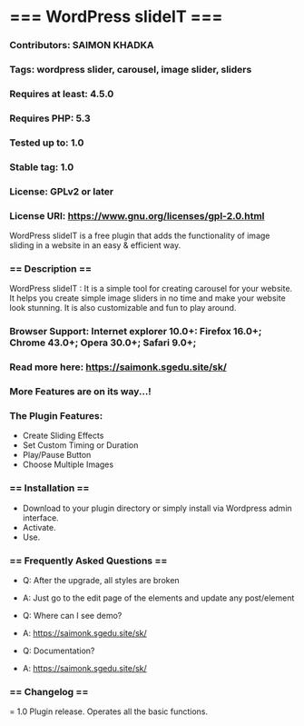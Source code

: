 # === WordPress slideIT ===
### Contributors: SAIMON KHADKA
### Tags: wordpress slider, carousel, image slider, sliders
### Requires at least: 4.5.0
### Requires PHP: 5.3
### Tested up to: 1.0
### Stable tag: 1.0
### License: GPLv2 or later
### License URI: https://www.gnu.org/licenses/gpl-2.0.html

WordPress slideIT is a free plugin that adds the functionality of image sliding in a website in an easy & efficient way.

### == Description ==
WordPress slideIT  : It is a simple tool for creating carousel for your website. It helps you create simple image sliders in no time and make your website look stunning. It is also customizable and fun to play around.

### Browser Support: Internet explorer 10.0+:  Firefox 16.0+;  Chrome 43.0+; Opera 30.0+;  Safari 9.0+;

### Read more here: https://saimonk.sgedu.site/sk/

### More Features are on its way...!

### The Plugin Features:

* Create Sliding Effects
* Set Custom Timing or Duration
* Play/Pause Button
* Choose Multiple Images


### == Installation ==
* Download to your plugin directory or simply install via Wordpress admin interface.
* Activate.
* Use.


### == Frequently Asked Questions ==

* Q: After the upgrade, all styles are broken
* A: Just go to the edit page of the elements and update any post/element

* Q: Where can I see demo?
* A: https://saimonk.sgedu.site/sk/

* Q: Documentation?
* A: https://saimonk.sgedu.site/sk/


### == Changelog ==
= 1.0 Plugin release. Operates all the basic functions.
